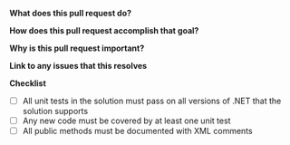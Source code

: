 **What does this pull request do?**
<!-- A clear and concise description of the goal of this pull request -->


**How does this pull request accomplish that goal?**
<!-- A clear and concise description of the implementation -->


**Why is this pull request important?**
<!-- What does this do that couldn't be accomplished before? -->


**Link to any issues that this resolves**
<!--
e.g. "Resolves #60"

    OR

"This does not address any open issues."
-->


**Checklist**
- [ ] All unit tests in the solution must pass on all versions of .NET that the solution supports
- [ ] Any new code must be covered by at least one unit test
- [ ] All public methods must be documented with XML comments